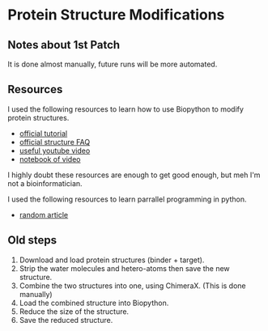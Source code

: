 # Protein Structure Modifications

## Notes about 1st Patch
It is done almost manually, future runs will be more automated.

## Resources
I used the following resources to learn how to use Biopython to modify protein structures.
- [official tutorial](http://biopython.org/DIST/docs/tutorial/Tutorial.pdf)
- [official structure FAQ](https://biopython.org/wiki/The_Biopython_Structural_Bioinformatics_FAQ)
- [useful youtube video](https://www.youtube.com/watch?v=mL8NPpRxgJA)
- [notebook of video](https://nbviewer.org/github/cgoliver/Notebooks/blob/master/COMP_364/L27/L27.ipynb)

I highly doubt these resources are enough to get good enough, but meh I'm not a bioinformatician.

I used the following resources to learn parrallel programming in python.
- [random article](https://www.machinelearningplus.com/python/parallel-processing-python/?expand_article=1)

## Old steps
1. Download and load protein structures (binder + target).
2. Strip the water molecules and hetero-atoms then save the new structure.
3. Combine the two structures into one, using ChimeraX. (This is done manually)
4. Load the combined structure into Biopython.
5. Reduce the size of the structure.
6. Save the reduced structure.
